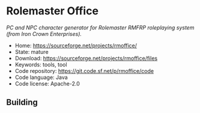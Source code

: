 # Rolemaster Office

_PC and NPC character generator for Rolemaster RMFRP roleplaying system (from Iron Crown Enterprises)._

- Home: https://sourceforge.net/projects/rmoffice/
- State: mature
- Download: https://sourceforge.net/projects/rmoffice/files
- Keywords: tools, tool
- Code repository: https://git.code.sf.net/p/rmoffice/code
- Code language: Java
- Code license: Apache-2.0

## Building

